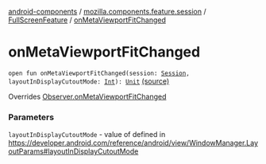 [android-components](../../index.md) / [mozilla.components.feature.session](../index.md) / [FullScreenFeature](index.md) / [onMetaViewportFitChanged](./on-meta-viewport-fit-changed.md)

# onMetaViewportFitChanged

`open fun onMetaViewportFitChanged(session: `[`Session`](../../mozilla.components.browser.session/-session/index.md)`, layoutInDisplayCutoutMode: `[`Int`](https://kotlinlang.org/api/latest/jvm/stdlib/kotlin/-int/index.html)`): `[`Unit`](https://kotlinlang.org/api/latest/jvm/stdlib/kotlin/-unit/index.html) [(source)](https://github.com/mozilla-mobile/android-components/blob/master/components/feature/session/src/main/java/mozilla/components/feature/session/FullScreenFeature.kt#L32)

Overrides [Observer.onMetaViewportFitChanged](../../mozilla.components.browser.session/-session/-observer/on-meta-viewport-fit-changed.md)

### Parameters

`layoutInDisplayCutoutMode` - value of defined in https://developer.android.com/reference/android/view/WindowManager.LayoutParams#layoutInDisplayCutoutMode
